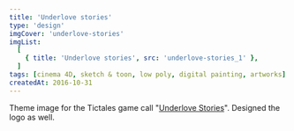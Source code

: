```yaml
---
title: 'Underlove stories'
type: 'design'
imgCover: 'underlove-stories'
imgList:
  [
    { title: 'Underlove stories', src: 'underlove-stories_1' },
  ]
tags: [cinema 4D, sketch & toon, low poly, digital painting, artworks]
createdAt: 2016-10-31
---
```


Theme image for the Tictales game call "[Underlove Stories](http://www.underlovestories.com)". Designed the logo as well.
<!--more-->